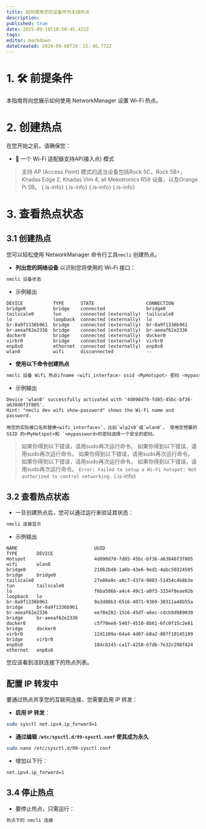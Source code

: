 ```yaml
---
title: 如何使用您的设备作为无线热点
description:
published: true
date: 2025-09-16T10:50:45.422Z
tags:
editor: markdown
dateCreated: 2024-09-08T10：33：46.772Z
---
```


# 1. 🛠️ 前提条件

本指南将向您展示如何使用 NetworkManager 设置 Wi-Fi 热点。

# 2. 创建热点

在您开始之前，请确保您：

- 📡 一个 Wi-Fi 适配器支持AP(接入点) 模式

> 支持 AP (Access Point) 模式的适当设备包括Rock 5C，Rock 5B+， Khadas Edge 2, Khadas Vim 4, all Mekotronics R58 设备，以及Orange Pi 5B。
> {.is-info}
> {.is-info}
> {.is-info}
> {.is-info}

# 3. 查看热点状态

## 3.1 创建热点

您可以轻松使用 NetworkManager 命令行工具`nmcli` 创建热点。

- **列出您的网络设备** 以识别您将使用的 Wi-Fi 接口：

```bash
nmcli 设备状态
```

- 示例输出

```
DEVICE           TYPE      STATE                   CONNECTION      
bridge0          bridge    connected               bridge0         
tailscale0       tun       connected (externally)  tailscale0      
lo               loopback  connected (externally)  lo              
br-8a9f1336b961  bridge    connected (externally)  br-8a9f1336b961 
br-aeeaf62e2336  bridge    connected (externally)  br-aeeaf62e2336 
docker0          bridge    connected (externally)  docker0         
virbr0           bridge    connected (externally)  virbr0          
enp8s0           ethernet  connected (externally)  enp8s0          
wlan0            wifi      disconnected            --   
```

- **使用以下命令创建热点**

```bash
nmcli 设备 Wifi 热点ifname <wifi_interface> ssid <MyHotspot> 密码 <mypassword>
```

- 示例输出

```
Device 'wlan0' successfully activated with '4d090d70-fd85-45bc-bf36-a63846f3f805'. 
Hint: "nmcli dev wifi show-password" shows the Wi-Fi name and password.
```

```
用您的实际接口名称替换<wifi_interface>`，比如`wlp2s0`或`wlan0`， 使用您想要的 SSID 的<MyHotspot>和 `<mypassword>的密码选择一个安全的密码。
```

> 如果你得到以下错误，请用sudo再次运行命令。
> 如果你得到以下错误，请用sudo再次运行命令。
> 如果你得到以下错误，请用sudo再次运行命令。
> 如果你得到以下错误，请用sudo再次运行命令。
> 如果你得到以下错误，请用sudo再次运行命令。
> `Error: Failed to setup a Wi-Fi hotspot: Not authorized to control networking.`
> {.is-info}

## 3.2 查看热点状态

- 一旦创建热点后，您可以通过运行来验证其状态：

```bash
nmcli 连接显示
```

- 示例输出

```
NAME                            UUID                                  TYPE       DEVICE          
Hotspot                         4d090d70-fd85-45bc-bf36-a63846f3f805  wifi       wlan0           
bridge0                         210b2bd8-1a6b-43e6-9ed1-4abc50324505  bridge     bridge0         
tailscale0                      27e86e0c-a8c7-4374-9083-51454c4b8b3e  tun        tailscale0      
lo                              f6ba586b-a4c4-49c1-a0f3-3154f8eae92b  loopback   lo              
br-8a9f1336b961                 9a3d08b3-6516-4071-9369-30311a48b55a  bridge     br-8a9f1336b961 
br-aeeaf62e2336                 ee78e282-1516-45df-a6ec-cdcb9d989030  bridge     br-aeeaf62e2336 
docker0                         c5f70ee8-5407-4510-8b61-6fc0f15c2e81  bridge     docker0         
virbr0                          12d1109a-64a4-4d07-b0a2-887f10145109  bridge     virbr0          
enp8s0                          184c8145-ca17-4258-b7db-7e32c298f424  ethernet   enp8s0
```

您应该看到活跃连接下的热点列表。

## 配置 IP 转发中

要通过热点共享您的互联网连接，您需要启用 IP 转发：

- **启用 IP 转发**：

```bash
sudo sysctl net.ipv4.ip_forward=1
```

- **通过编辑 `/etc/sysctl.d/99-sysctl.conf` 使其成为永久**

```bash
sudo nano /etc/sysctl.d/99-sysctl.conf
```

- 增加以下行：

```
net.ipv4.ip_forward=1
```

## 3.4 停止热点

- 要停止热点，只需运行：

```bash
热点下的 nmcli 连接
```
